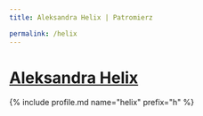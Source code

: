 ```yaml
---
title: Aleksandra Helix | Patromierz

permalink: /helix
---
```


# [Aleksandra Helix](https://patronite.pl/helix)

{% include profile.md name="helix" prefix="h" %}
